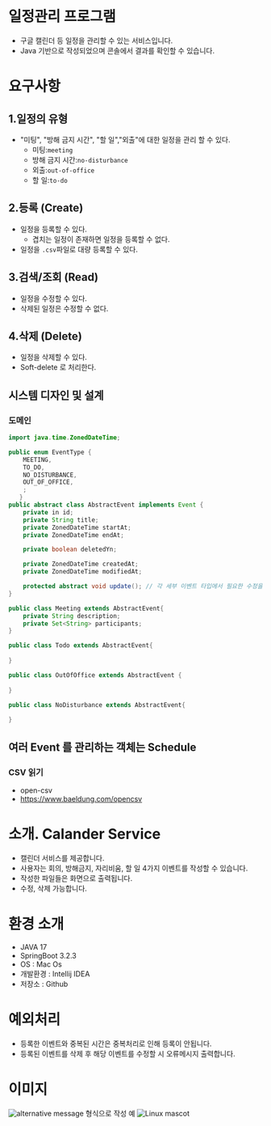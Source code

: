 
# 일정관리 프로그램

- 구글 캘린더 등 일정을 관리할 수 있는 서비스입니다.
-  Java 기반으로 작성되었으며 콘솔에서 결과를 확인할 수 있습니다.

# 요구사항

## 1.일정의 유형
- "미팅", "방해 금지 시간", "할 일","외출"에 대한 일정을 관리 할 수 있다.
    - 미팅:`meeting`
    - 방해 금지 시간:`no-disturbance`
    - 외출:`out-of-office`
    - 할 일:`to-do`

## 2.등록 (Create)
- 일정을 등록할 수 있다.
    - 겹치는 일정이 존재하면 일정을 등록할 수 없다.
- 일정을 `.csv`파일로 대량 등록할 수 있다.

## 3.검색/조회 (Read)
- 일정을 수정할 수 있다.
- 삭제된 일정은 수정할 수 없다.

## 4.삭제 (Delete)
- 일정을 삭제할 수 있다.
- Soft-delete 로 처리한다.

## 시스템 디자인 및 설계

### 도메인
```java
import java.time.ZonedDateTime;

public enum EventType {
    MEETING,
    TO_DO,
    NO_DISTURBANCE,
    OUT_OF_OFFICE,
    ;
   }
public abstract class AbstractEvent implements Event {
    private in id;
    private String title;
    private ZonedDateTime startAt;
    private ZonedDateTime endAt;

    private boolean deletedYn;

    private ZonedDateTime createdAt;
    private ZonedDateTime modifiedAt;

    protected abstract void update(); // 각 세부 이벤트 타입에서 필요한 수정을 하기 위함
}

public class Meeting extends AbstractEvent{
    private String description;
    private Set<String> participants;
}

public class Todo extends AbstractEvent{
    
}

public class OutOfOffice extends AbstractEvent {
    
}

public class NoDisturbance extends AbstractEvent{
    
}
```
## 여러 Event 를 관리하는 객체는 Schedule

### CSV 읽기
- open-csv
- https://www.baeldung.com/opencsv

# 소개. Calander Service

- 캘린더 서비스를 제공합니다.
- 사용자는 회의, 방해금지, 자리비움, 할 일 4가지 이벤트를 작성할 수 있습니다.
- 작성한 파일들은 화면으로 출력됩니다.
- 수정, 삭제 가능합니다.

# 환경 소개

- JAVA 17
- SpringBoot 3.2.3
- OS : Mac Os
- 개발환경 : Intellij IDEA
- 저장소 : Github

# 예외처리

- 등록한 이벤트와 중복된 시간은 중복처리로 인해 등록이 안됩니다.
- 등록된 이벤트를 삭제 후 해당 이벤트를 수정할 시 오류메시지 출력합니다.

# 이미지

![alternative message](url) 형식으로 작성
예
![Linux mascot](/assets/images/linux.png)
